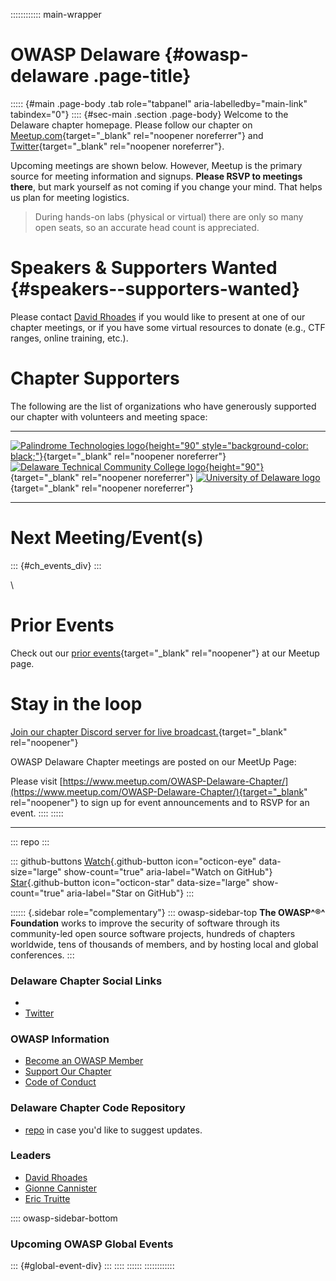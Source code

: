 :::::::::::: main-wrapper
# OWASP Delaware {#owasp-delaware .page-title}

::::: {#main .page-body .tab role="tabpanel" aria-labelledby="main-link" tabindex="0"}
:::: {#sec-main .section .page-body}
Welcome to the Delaware chapter homepage. Please follow our chapter on
[Meetup.com](https://bit.ly/owaspDE){target="_blank"
rel="noopener noreferrer"} and
[Twitter](https://twitter.com/owaspde){target="_blank"
rel="noopener noreferrer"}.

Upcoming meetings are shown below. However, Meetup is the primary source
for meeting information and signups. **Please RSVP to meetings there**,
but mark yourself as not coming if you change your mind. That helps us
plan for meeting logistics.

> During hands-on labs (physical or virtual) there are only so many open
> seats, so an accurate head count is appreciated.

# Speakers & Supporters Wanted {#speakers--supporters-wanted}

Please contact [David
Rhoades](https://owasp.org/cdn-cgi/l/email-protection#4125203728256f33292e20252432012e362032316f2e3326)
if you would like to present at one of our chapter meetings, or if you
have some virtual resources to donate (e.g., CTF ranges, online
training, etc.).

# Chapter Supporters

The following are the list of organizations who have generously
supported our chapter with volunteers and meeting space:

  ------------------------------------------------------------------------------------------------------------------------------------------------------------------------------------------------------------------------------------------------------------------------ --------------------------------------------------------------------------------------------------------------------------------------------------------------------------------------------------- ----------------------------------------------------------------------------------------------------------------------------------------------------------------------
  [![Palindrome Technologies logo](https://owasp.org/www-chapter-delaware/assets/images/PalindromeTech_logoFlat_horz_white%20letters-01.webp){height="90" style="background-color: black;"}](https://www.palindrometech.com/){target="_blank" rel="noopener noreferrer"}   [![Delaware Technical Community College logo](https://owasp.org/www-chapter-delaware/assets/images/dtcc-logo.png){height="90"}](https://www.dtcc.edu/){target="_blank" rel="noopener noreferrer"}   [![University of Delaware logo](https://owasp.org/www-chapter-delaware/assets/images/UD-logo.jpg)](https://www.udel.edu/){target="_blank" rel="noopener noreferrer"}
  ------------------------------------------------------------------------------------------------------------------------------------------------------------------------------------------------------------------------------------------------------------------------ --------------------------------------------------------------------------------------------------------------------------------------------------------------------------------------------------- ----------------------------------------------------------------------------------------------------------------------------------------------------------------------

# Next Meeting/Event(s)

::: {#ch_events_div}
:::

\

# Prior Events

Check out our [prior
events](https://www.meetup.com/owasp-delaware-chapter/events/?type=past){target="_blank"
rel="noopener"} at our Meetup page.

# Stay in the loop

[Join our chapter Discord server for live
broadcast.](https://discord.gg/EHUznhj){target="_blank" rel="noopener"}

OWASP Delaware Chapter meetings are posted on our MeetUp Page:

Please visit
[https://www.meetup.com/OWASP-Delaware-Chapter/](https://www.meetup.com/OWASP-Delaware-Chapter/){target="_blank"
rel="noopener"} to sign up for event announcements and to RSVP for an
event.
::::
:::::

------------------------------------------------------------------------

::: repo
:::

::: github-buttons
[Watch](https://github.com/owasp/www-chapter-delaware/subscription){.github-button
icon="octicon-eye" data-size="large" show-count="true"
aria-label="Watch on GitHub"}
[Star](https://github.com/owasp/www-chapter-delaware){.github-button
icon="octicon-star" data-size="large" show-count="true"
aria-label="Star on GitHub"}
:::

:::::: {.sidebar role="complementary"}
::: owasp-sidebar-top
**The OWASP^®^ Foundation** works to improve the security of software
through its community-led open source software projects, hundreds of
chapters worldwide, tens of thousands of members, and by hosting local
and global conferences.
:::

### Delaware Chapter Social Links

- 
- [Twitter](https://twitter.com/owaspde)

### OWASP Information

- [Become an OWASP Member](https://www.owasp.org/index.php/Membership)
- [Support Our
  Chapter](https://www.owasp.org/index.php/Local_Chapter_Supporter)
- [Code of
  Conduct](https://www.owasp.org/index.php/Governance/Conference_Policies)

### Delaware Chapter Code Repository

- [repo](https://github.com/OWASP/www-chapter-delaware) in case you'd
  like to suggest updates.

### Leaders

- [David
  Rhoades](https://owasp.org/cdn-cgi/l/email-protection#751114031c115b071d1a14111006351a021406055b1a0712)
- [Gionne
  Cannister](https://owasp.org/cdn-cgi/l/email-protection#c3a4aaacadada6eda0a2adadaab0b7a6b183acb4a2b0b3edacb1a4)
- [Eric
  Truitte](https://owasp.org/cdn-cgi/l/email-protection#2a4f584349045e585f435e5e4f6a455d4b595a0445584d)

:::: owasp-sidebar-bottom
### Upcoming OWASP Global Events

::: {#global-event-div}
:::
::::
::::::
::::::::::::
